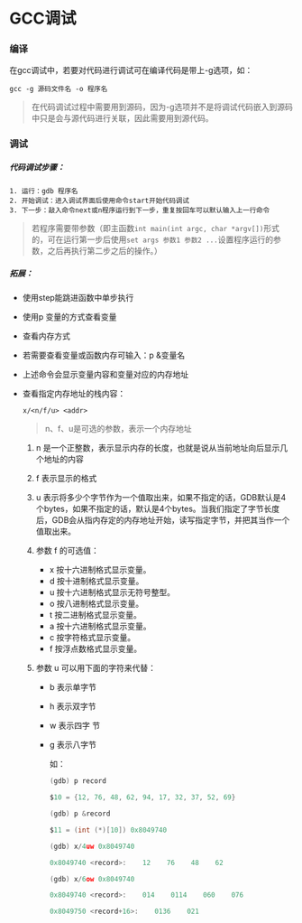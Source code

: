 # GCC调试

### 编译

在gcc调试中，若要对代码进行调试可在编译代码是带上-g选项，如：

`gcc -g 源码文件名 -o 程序名`

> 在代码调试过程中需要用到源码，因为-g选项并不是将调试代码嵌入到源码中只是会与源代码进行关联，因此需要用到源代码。

### 调试

##### 代码调试步骤：

   	1. 运行：gdb 程序名
   	2. 开始调试：进入调试界面后使用命令start开始代码调试
   	3. 下一步：敲入命令next或n程序运行到下一步，重复按回车可以默认输入上一行命令

> 若程序需要带参数（即主函数`int main(int argc, char *argv[])`形式的，可在运行第一步后使用`set args 参数1 参数2 ...`设置程序运行的参数，之后再执行第二步之后的操作。）

##### 拓展：

- 使用step能跳进函数中单步执行

- 使用p 变量的方式查看变量

- 查看内存方式

- 若需要查看变量或函数内存可输入：p &变量名

- 上述命令会显示变量内容和变量对应的内存地址

- 查看指定内存地址的栈内容：

  `x/<n/f/u> <addr>`

  > n、f、u是可选的参数，<addr>表示一个内存地址

  1. n 是一个正整数，表示显示内存的长度，也就是说从当前地址向后显示几个地址的内容

  2. f 表示显示的格式

  3. u 表示将多少个字节作为一个值取出来，如果不指定的话，GDB默认是4个bytes，如果不指定的话，默认是4个bytes。当我们指定了字节长度后，GDB会从指内存定的内存地址开始，读写指定字节，并把其当作一个值取出来。

  4. 参数 f 的可选值：

     - x 按十六进制格式显示变量。
     - d 按十进制格式显示变量。
     - u 按十六进制格式显示无符号整型。
     - o 按八进制格式显示变量。
     - t 按二进制格式显示变量。
     - a 按十六进制格式显示变量。
     - c 按字符格式显示变量。
     - f 按浮点数格式显示变量。

  5. 参数 u 可以用下面的字符来代替：

     - b 表示单字节

     - h 表示双字节

     - w 表示四字 节

     - g 表示八字节

       如：

       ```c
       (gdb) p record

       $10 = {12, 76, 48, 62, 94, 17, 32, 37, 52, 69}

       (gdb) p &record

       $11 = (int (*)[10]) 0x8049740

       (gdb) x/4uw 0x8049740

       0x8049740 <record>:    12    76    48    62

       (gdb) x/6ow 0x8049740

       0x8049740 <record>:    014    0114    060    076

       0x8049750 <record+16>:    0136    021
       ```

       ​
